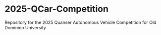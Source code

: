 # 2025-QCar-Competition
Repository for the 2025 Quanser Autonomous Vehicle Competition for Old Dominion University

